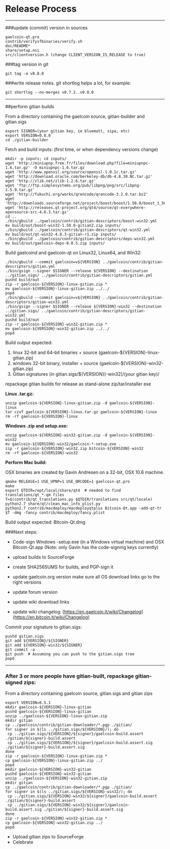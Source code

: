 Release Process
====================

* * *

###update (commit) version in sources


	gaelcoin-qt.pro
	contrib/verifysfbinaries/verify.sh
	doc/README*
	share/setup.nsi
	src/clientversion.h (change CLIENT_VERSION_IS_RELEASE to true)

###tag version in git

	git tag -a v0.8.0

###write release notes. git shortlog helps a lot, for example:

	git shortlog --no-merges v0.7.2..v0.8.0

* * *

##perform gitian builds

 From a directory containing the gaelcoin source, gitian-builder and gitian.sigs
  
	export SIGNER=(your gitian key, ie bluematt, sipa, etc)
	export VERSION=0.8.0
	cd ./gitian-builder

 Fetch and build inputs: (first time, or when dependency versions change)

	mkdir -p inputs; cd inputs/
	wget 'http://miniupnp.free.fr/files/download.php?file=miniupnpc-1.6.tar.gz' -O miniupnpc-1.6.tar.gz
	wget 'http://www.openssl.org/source/openssl-1.0.1c.tar.gz'
	wget 'http://download.oracle.com/berkeley-db/db-4.8.30.NC.tar.gz'
	wget 'http://zlib.net/zlib-1.2.6.tar.gz'
	wget 'ftp://ftp.simplesystems.org/pub/libpng/png/src/libpng-1.5.9.tar.gz'
	wget 'http://fukuchi.org/works/qrencode/qrencode-3.2.0.tar.bz2'
	wget 'http://downloads.sourceforge.net/project/boost/boost/1.50.0/boost_1_50_0.tar.bz2'
	wget 'http://releases.qt-project.org/qt4/source/qt-everywhere-opensource-src-4.8.3.tar.gz'
	cd ..
	./bin/gbuild ../gaelcoin/contrib/gitian-descriptors/boost-win32.yml
	mv build/out/boost-win32-1.50.0-gitian2.zip inputs/
	./bin/gbuild ../gaelcoin/contrib/gitian-descriptors/qt-win32.yml
	mv build/out/qt-win32-4.8.3-gitian-r1.zip inputs/
	./bin/gbuild ../gaelcoin/contrib/gitian-descriptors/deps-win32.yml
	mv build/out/gaelcoin-deps-0.0.5.zip inputs/

 Build gaelcoind and gaelcoin-qt on Linux32, Linux64, and Win32:
  
	./bin/gbuild --commit gaelcoin=v${VERSION} ../gaelcoin/contrib/gitian-descriptors/gitian.yml
	./bin/gsign --signer $SIGNER --release ${VERSION} --destination ../gitian.sigs/ ../gaelcoin/contrib/gitian-descriptors/gitian.yml
	pushd build/out
	zip -r gaelcoin-${VERSION}-linux-gitian.zip *
	mv gaelcoin-${VERSION}-linux-gitian.zip ../../
	popd
	./bin/gbuild --commit gaelcoin=v${VERSION} ../gaelcoin/contrib/gitian-descriptors/gitian-win32.yml
	./bin/gsign --signer $SIGNER --release ${VERSION}-win32 --destination ../gitian.sigs/ ../gaelcoin/contrib/gitian-descriptors/gitian-win32.yml
	pushd build/out
	zip -r gaelcoin-${VERSION}-win32-gitian.zip *
	mv gaelcoin-${VERSION}-win32-gitian.zip ../../
	popd

  Build output expected:

  1. linux 32-bit and 64-bit binaries + source (gaelcoin-${VERSION}-linux-gitian.zip)
  2. windows 32-bit binary, installer + source (gaelcoin-${VERSION}-win32-gitian.zip)
  3. Gitian signatures (in gitian.sigs/${VERSION}[-win32]/(your gitian key)/

repackage gitian builds for release as stand-alone zip/tar/installer exe

**Linux .tar.gz:**

	unzip gaelcoin-${VERSION}-linux-gitian.zip -d gaelcoin-${VERSION}-linux
	tar czvf gaelcoin-${VERSION}-linux.tar.gz gaelcoin-${VERSION}-linux
	rm -rf gaelcoin-${VERSION}-linux

**Windows .zip and setup.exe:**

	unzip gaelcoin-${VERSION}-win32-gitian.zip -d gaelcoin-${VERSION}-win32
	mv gaelcoin-${VERSION}-win32/gaelcoin-*-setup.exe .
	zip -r gaelcoin-${VERSION}-win32.zip bitcoin-${VERSION}-win32
	rm -rf gaelcoin-${VERSION}-win32

**Perform Mac build:**

  OSX binaries are created by Gavin Andresen on a 32-bit, OSX 10.6 machine.

	qmake RELEASE=1 USE_UPNP=1 USE_QRCODE=1 gaelcoin-qt.pro
	make
	export QTDIR=/opt/local/share/qt4  # needed to find translations/qt_*.qm files
	T=$(contrib/qt_translations.py $QTDIR/translations src/qt/locale)
	python2.7 share/qt/clean_mac_info_plist.py
	python2.7 contrib/macdeploy/macdeployqtplus Bitcoin-Qt.app -add-qt-tr $T -dmg -fancy contrib/macdeploy/fancy.plist

 Build output expected: Bitcoin-Qt.dmg

###Next steps:

* Code-sign Windows -setup.exe (in a Windows virtual machine) and
  OSX Bitcoin-Qt.app (Note: only Gavin has the code-signing keys currently)

* upload builds to SourceForge

* create SHA256SUMS for builds, and PGP-sign it

* update gaelcoin.org version
  make sure all OS download links go to the right versions

* update forum version

* update wiki download links

* update wiki changelog: [https://en.gaelcoin.it/wiki/Changelog](https://en.bitcoin.it/wiki/Changelog)

Commit your signature to gitian.sigs:

	pushd gitian.sigs
	git add ${VERSION}/${SIGNER}
	git add ${VERSION}-win32/${SIGNER}
	git commit -a
	git push  # Assuming you can push to the gitian.sigs tree
	popd

-------------------------------------------------------------------------

### After 3 or more people have gitian-built, repackage gitian-signed zips:

From a directory containing gaelcoin source, gitian.sigs and gitian zips

	export VERSION=0.5.1
	mkdir gaelcoin-${VERSION}-linux-gitian
	pushd gaelcoin-${VERSION}-linux-gitian
	unzip ../gaelcoin-${VERSION}-linux-gitian.zip
	mkdir gitian
	cp ../gaelcoin/contrib/gitian-downloader/*.pgp ./gitian/
	for signer in $(ls ../gitian.sigs/${VERSION}/); do
	 cp ../gitian.sigs/${VERSION}/${signer}/gaelcoin-build.assert ./gitian/${signer}-build.assert
	 cp ../gitian.sigs/${VERSION}/${signer}/gaelcoin-build.assert.sig ./gitian/${signer}-build.assert.sig
	done
	zip -r gaelcoin-${VERSION}-linux-gitian.zip *
	cp gaelcoin-${VERSION}-linux-gitian.zip ../
	popd
	mkdir gaelcoin-${VERSION}-win32-gitian
	pushd gaelcoin-${VERSION}-win32-gitian
	unzip ../gaelcoin-${VERSION}-win32-gitian.zip
	mkdir gitian
	cp ../gaelcoin/contrib/gitian-downloader/*.pgp ./gitian/
	for signer in $(ls ../gitian.sigs/${VERSION}-win32/); do
	 cp ../gitian.sigs/${VERSION}-win32/${signer}/gaelcoin-build.assert ./gitian/${signer}-build.assert
	 cp ../gitian.sigs/${VERSION}-win32/${signer}/gaelcoin-build.assert.sig ./gitian/${signer}-build.assert.sig
	done
	zip -r gaelcoin-${VERSION}-win32-gitian.zip *
	cp gaelcoin-${VERSION}-win32-gitian.zip ../
	popd

- Upload gitian zips to SourceForge
- Celebrate 

